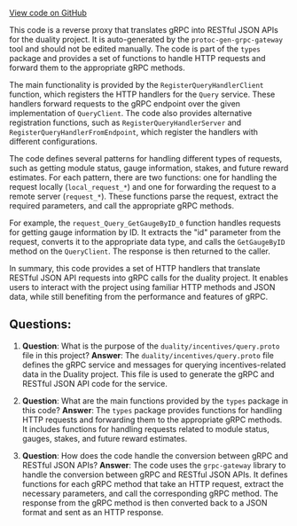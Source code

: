 [View code on GitHub](https://github.com/duality-labs/duality/incentives/types/query.pb.gw.go)

This code is a reverse proxy that translates gRPC into RESTful JSON APIs for the duality project. It is auto-generated by the `protoc-gen-grpc-gateway` tool and should not be edited manually. The code is part of the `types` package and provides a set of functions to handle HTTP requests and forward them to the appropriate gRPC methods.

The main functionality is provided by the `RegisterQueryHandlerClient` function, which registers the HTTP handlers for the `Query` service. These handlers forward requests to the gRPC endpoint over the given implementation of `QueryClient`. The code also provides alternative registration functions, such as `RegisterQueryHandlerServer` and `RegisterQueryHandlerFromEndpoint`, which register the handlers with different configurations.

The code defines several patterns for handling different types of requests, such as getting module status, gauge information, stakes, and future reward estimates. For each pattern, there are two functions: one for handling the request locally (`local_request_*`) and one for forwarding the request to a remote server (`request_*`). These functions parse the request, extract the required parameters, and call the appropriate gRPC methods.

For example, the `request_Query_GetGaugeByID_0` function handles requests for getting gauge information by ID. It extracts the "id" parameter from the request, converts it to the appropriate data type, and calls the `GetGaugeByID` method on the `QueryClient`. The response is then returned to the caller.

In summary, this code provides a set of HTTP handlers that translate RESTful JSON API requests into gRPC calls for the duality project. It enables users to interact with the project using familiar HTTP methods and JSON data, while still benefiting from the performance and features of gRPC.
## Questions: 
 1. **Question**: What is the purpose of the `duality/incentives/query.proto` file in this project?
   **Answer**: The `duality/incentives/query.proto` file defines the gRPC service and messages for querying incentives-related data in the Duality project. This file is used to generate the gRPC and RESTful JSON API code for the service.

2. **Question**: What are the main functions provided by the `types` package in this code?
   **Answer**: The `types` package provides functions for handling HTTP requests and forwarding them to the appropriate gRPC methods. It includes functions for handling requests related to module status, gauges, stakes, and future reward estimates.

3. **Question**: How does the code handle the conversion between gRPC and RESTful JSON APIs?
   **Answer**: The code uses the `grpc-gateway` library to handle the conversion between gRPC and RESTful JSON APIs. It defines functions for each gRPC method that take an HTTP request, extract the necessary parameters, and call the corresponding gRPC method. The response from the gRPC method is then converted back to a JSON format and sent as an HTTP response.